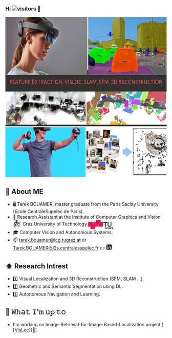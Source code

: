 ### Hi ![visitors](https://visitor-badge.glitch.me/badge?page_id=Tarekbouamer) 👋

<p align="center">
  <img src="https://github.com/Tarekbouamer/Tarekbouamer/blob/main/wall.jpg" width="800" height="500">
</p>



## :book: About ME
- 🖥 Tarek BOUAMER, master graduate from the Paris Saclay University (Ecole CentraleSupelec de Paris).
- 💼 Research Assistant at the Institute of Computer Graphics and Vision [<img src="https://github.com/Tarekbouamer/Tarekbouamer/blob/main/icg.png" height="30em" align="center" alt="EdgePrim" title="EdgePrim"/>](https://edgeprim.com)  Graz University of Technology [<img src="https://github.com/Tarekbouamer/Tarekbouamer/blob/main/tugraz.png" height="30em" align="center" alt="EdgePrim" title="EdgePrim"/>](https://edgeprim.com)
- 🎓 Computer Vision and Autonomous Systems.
- :mailbox: tarek.bouamer@icg.tugraz.at or Tarek.BOUAMER@l2s.centralesupelec.fr  :point_right: [![LinkedIn][1.1]][1]



## ⬆ Research Intrest
- :one: Visual Localization and 3D Reconstruction (SFM, SLAM ...).
- :two: Geometric and Semantic Segmentation using DL.
- :three: Autonomous Navigation and Learning.



## 🔨 𝚆𝚑𝚊𝚝 𝙸'𝚖 𝚞𝚙 𝚝𝚘
- I'm working on Image-Retrieval-for-Image-Based-Localization project [![VisLoc][:link:]][2] 


<!-- Icons -->
[1.2]: :link:
[1.1]: https://github.com/Tarekbouamer/Tarekbouamer/blob/main/linkedin.png

<!-- Links to your social media accounts -->

[1]: https://www.linkedin.com/in/tarek-bouamer-44196a77/
[2]: https://github.com/Tarekbouamer/Image-Retrieval-for-Image-Based-Localization

